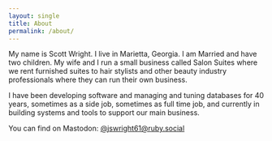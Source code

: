 ```yaml
---
layout: single
title: About
permalink: /about/
---
```


My name is Scott Wright. I live in Marietta, Georgia. I am Married and have two children. My wife and I run a small
business called Salon Suites where we rent furnished suites to hair stylists and other beauty industry professionals
where they can run their own business.

I have been developing software and managing and tuning databases for 40 years, sometimes as a side job, sometimes
as full time job, and currently in building systems and tools to support our main business.

You can find on Mastodon: <a rel="me" href="https://ruby.social/@jswright61">@jswright61@ruby.social</a>
